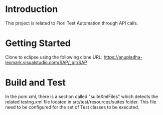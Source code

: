 # Introduction 
This project is related to Fiori Test Automation through API calls. 

# Getting Started
Clone to eclipse using the following clone URL:
https://anupladha-lexmark.visualstudio.com/SAP/_git/SAP

# Build and Test
In the pom.xml, there is a section called "suiteXmlFiles" which detects the related testng.xml file located in src/test/resources/suites folder.
This file need to be configured for the set of Test classes to be executed.